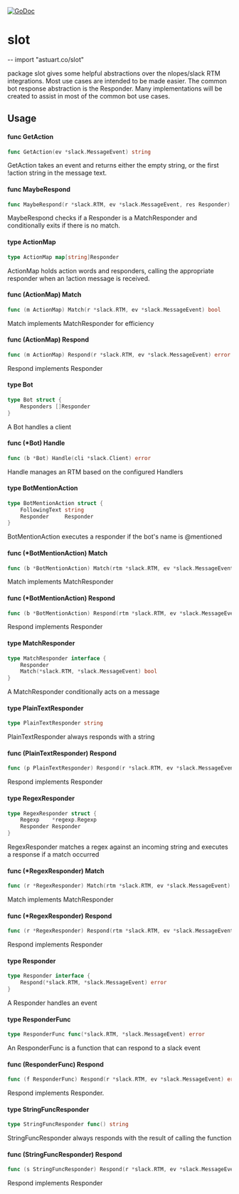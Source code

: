 [![GoDoc](https://godoc.org/astuart.co/slot?status.svg)](https://godoc.org/astuart.co/slot)

# slot
--
    import "astuart.co/slot"

package slot gives some helpful abstractions over the nlopes/slack RTM
integrations. Most use cases are intended to be made easier. The common bot
response abstraction is the Responder. Many implementations will be created to
assist in most of the common bot use cases.

## Usage

#### func  GetAction

```go
func GetAction(ev *slack.MessageEvent) string
```
GetAction takes an event and returns either the empty string, or the first
!action string in the message text.

#### func  MaybeRespond

```go
func MaybeRespond(r *slack.RTM, ev *slack.MessageEvent, res Responder) error
```
MaybeRespond checks if a Responder is a MatchResponder and conditionally exits
if there is no match.

#### type ActionMap

```go
type ActionMap map[string]Responder
```

ActionMap holds action words and responders, calling the appropriate responder
when an !action message is received.

#### func (ActionMap) Match

```go
func (m ActionMap) Match(r *slack.RTM, ev *slack.MessageEvent) bool
```
Match implements MatchResponder for efficiency

#### func (ActionMap) Respond

```go
func (m ActionMap) Respond(r *slack.RTM, ev *slack.MessageEvent) error
```
Respond implements Responder

#### type Bot

```go
type Bot struct {
	Responders []Responder
}
```

A Bot handles a client

#### func (*Bot) Handle

```go
func (b *Bot) Handle(cli *slack.Client) error
```
Handle manages an RTM based on the configured Handlers

#### type BotMentionAction

```go
type BotMentionAction struct {
	FollowingText string
	Responder     Responder
}
```

BotMentionAction executes a responder if the bot's name is @mentioned

#### func (*BotMentionAction) Match

```go
func (b *BotMentionAction) Match(rtm *slack.RTM, ev *slack.MessageEvent) bool
```
Match implements MatchResponder

#### func (*BotMentionAction) Respond

```go
func (b *BotMentionAction) Respond(rtm *slack.RTM, ev *slack.MessageEvent) error
```
Respond implements Responder

#### type MatchResponder

```go
type MatchResponder interface {
	Responder
	Match(*slack.RTM, *slack.MessageEvent) bool
}
```

A MatchResponder conditionally acts on a message

#### type PlainTextResponder

```go
type PlainTextResponder string
```

PlainTextResponder always responds with a string

#### func (PlainTextResponder) Respond

```go
func (p PlainTextResponder) Respond(r *slack.RTM, ev *slack.MessageEvent) error
```
Respond implements Responder

#### type RegexResponder

```go
type RegexResponder struct {
	Regexp    *regexp.Regexp
	Responder Responder
}
```

RegexResponder matches a regex against an incoming string and executes a
response if a match occurred

#### func (*RegexResponder) Match

```go
func (r *RegexResponder) Match(rtm *slack.RTM, ev *slack.MessageEvent) bool
```
Match implements MatchResponder

#### func (*RegexResponder) Respond

```go
func (r *RegexResponder) Respond(rtm *slack.RTM, ev *slack.MessageEvent) error
```
Respond implements Responder

#### type Responder

```go
type Responder interface {
	Respond(*slack.RTM, *slack.MessageEvent) error
}
```

A Responder handles an event

#### type ResponderFunc

```go
type ResponderFunc func(*slack.RTM, *slack.MessageEvent) error
```

An ResponderFunc is a function that can respond to a slack event

#### func (ResponderFunc) Respond

```go
func (f ResponderFunc) Respond(r *slack.RTM, ev *slack.MessageEvent) error
```
Respond implements Responder.

#### type StringFuncResponder

```go
type StringFuncResponder func() string
```

StringFuncResponder always responds with the result of calling the function

#### func (StringFuncResponder) Respond

```go
func (s StringFuncResponder) Respond(r *slack.RTM, ev *slack.MessageEvent) error
```
Respond implements Responder
